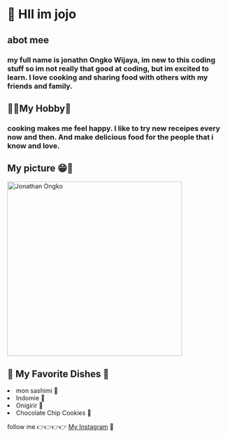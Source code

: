 <h1>👋 HII im jojo </h1>
<h2>abot mee</h2>
<h3> my full name is jonathn Ongko Wijaya, im new to this coding stuff so im not really that good at coding, but im excited to learn. I love cooking and sharing food with others with my friends and family.</h3>
<h2>👨‍🍳My Hobby🥞</h2>
<h3>cooking makes me feel happy. I like to try new receipes every now and then. And make delicious food for the people that i know and love.</h3>
<h2>My picture 😁🥖</h2>
<img src="PASTE-YOUR-LINK-HERE" alt="Jonathan Ongko" width="400">
<h2>🥗 My Favorite Dishes 🍣</h2>
<li>mon sashimi 🍣 </li>
<li>Indomie 🍜 </li>
<li>Onigirir 🍙 </li>
<li>Chocolate Chip Cookies 🍪 </li>

follow me 👉👉👉👉
<a href="https://www.instagram.com/jonathan_ongk/">My Instagram</a> 🍩
